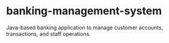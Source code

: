 # banking-management-system
Java-based banking application to manage customer accounts, transactions, and staff operations.
